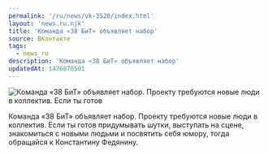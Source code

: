 ```yaml
---
permalink: '/ru/news/vk-3520/index.html'
layout: 'news.ru.njk'
title: 'Команда «38 БиТ» объявляет набор'
source: ВКонтакте
tags:
  - news_ru
description: 'Команда «38 БиТ» объявляет набор'
updatedAt: 1476878501
---
```

![Команда «38 БиТ» объявляет набор. Проекту требуются новые люди в коллектив. Если ты готов](https://sun9-63.userapi.com/impf/c637329/v637329195/147be/uhLhjW7CjDg.jpg?size=1280x855&quality=96&sign=c5d7b53341abccf3d2ea3a59d460d5fa&c_uniq_tag=gev_sxBeAU6KB4N8BX4aC_E0CkMe4bvnMx94-5ZbUVk&type=album)

Команда «38 БиТ» объявляет набор. Проекту требуются новые люди в коллектив. Если ты готов придумывать шутки, выступать на сцене, знакомиться с новыми людьми и посвятить себя юмору, тогда обращайся к Константину Федянину.
